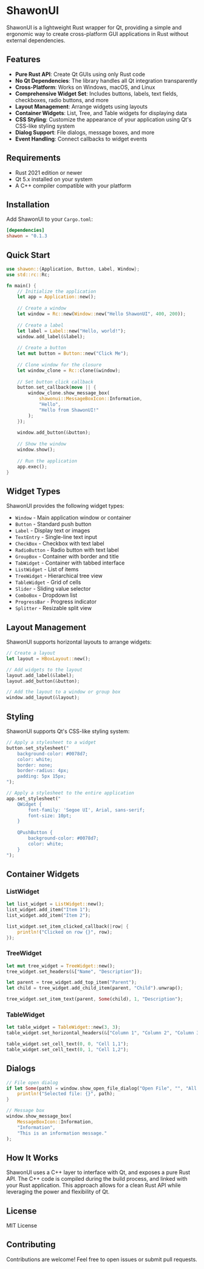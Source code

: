 # ShawonUI

ShawonUI is a lightweight Rust wrapper for Qt, providing a simple and ergonomic way to create cross-platform GUI applications in Rust without external dependencies.

## Features

- **Pure Rust API**: Create Qt GUIs using only Rust code
- **No Qt Dependencies**: The library handles all Qt integration transparently
- **Cross-Platform**: Works on Windows, macOS, and Linux
- **Comprehensive Widget Set**: Includes buttons, labels, text fields, checkboxes, radio buttons, and more
- **Layout Management**: Arrange widgets using layouts
- **Container Widgets**: List, Tree, and Table widgets for displaying data
- **CSS Styling**: Customize the appearance of your application using Qt's CSS-like styling system
- **Dialog Support**: File dialogs, message boxes, and more
- **Event Handling**: Connect callbacks to widget events

## Requirements

- Rust 2021 edition or newer
- Qt 5.x installed on your system
- A C++ compiler compatible with your platform

## Installation

Add ShawonUI to your `Cargo.toml`:

```toml
[dependencies]
shawon = "0.1.3
```

## Quick Start

```rust
use shawon::{Application, Button, Label, Window};
use std::rc::Rc;

fn main() {
    // Initialize the application
    let app = Application::new();
    
    // Create a window
    let window = Rc::new(Window::new("Hello ShawonUI", 400, 200));
    
    // Create a label
    let label = Label::new("Hello, world!");
    window.add_label(&label);
    
    // Create a button
    let mut button = Button::new("Click Me");
    
    // Clone window for the closure
    let window_clone = Rc::clone(&window);
    
    // Set button click callback
    button.set_callback(move || {
        window_clone.show_message_box(
            shawonui::MessageBoxIcon::Information,
            "Hello",
            "Hello from ShawonUI!"
        );
    });
    
    window.add_button(&button);
    
    // Show the window
    window.show();
    
    // Run the application
    app.exec();
}
```

## Widget Types

ShawonUI provides the following widget types:

- `Window` - Main application window or container
- `Button` - Standard push button
- `Label` - Display text or images
- `TextEntry` - Single-line text input
- `CheckBox` - Checkbox with text label
- `RadioButton` - Radio button with text label
- `GroupBox` - Container with border and title
- `TabWidget` - Container with tabbed interface
- `ListWidget` - List of items
- `TreeWidget` - Hierarchical tree view
- `TableWidget` - Grid of cells
- `Slider` - Sliding value selector
- `ComboBox` - Dropdown list
- `ProgressBar` - Progress indicator
- `Splitter` - Resizable split view

## Layout Management

ShawonUI supports horizontal layouts to arrange widgets:

```rust
// Create a layout
let layout = HBoxLayout::new();

// Add widgets to the layout
layout.add_label(&label);
layout.add_button(&button);

// Add the layout to a window or group box
window.add_layout(&layout);
```

## Styling

ShawonUI supports Qt's CSS-like styling system:

```rust
// Apply a stylesheet to a widget
button.set_stylesheet("
    background-color: #0078d7;
    color: white;
    border: none;
    border-radius: 4px;
    padding: 5px 15px;
");

// Apply a stylesheet to the entire application
app.set_stylesheet("
    QWidget {
        font-family: 'Segoe UI', Arial, sans-serif;
        font-size: 10pt;
    }
    
    QPushButton {
        background-color: #0078d7;
        color: white;
    }
");
```

## Container Widgets

### ListWidget

```rust
let list_widget = ListWidget::new();
list_widget.add_item("Item 1");
list_widget.add_item("Item 2");

list_widget.set_item_clicked_callback(|row| {
    println!("Clicked on row {}", row);
});
```

### TreeWidget

```rust
let mut tree_widget = TreeWidget::new();
tree_widget.set_headers(&["Name", "Description"]);

let parent = tree_widget.add_top_item("Parent");
let child = tree_widget.add_child_item(parent, "Child").unwrap();

tree_widget.set_item_text(parent, Some(child), 1, "Description");
```

### TableWidget

```rust
let table_widget = TableWidget::new(3, 3);
table_widget.set_horizontal_headers(&["Column 1", "Column 2", "Column 3"]);

table_widget.set_cell_text(0, 0, "Cell 1,1");
table_widget.set_cell_text(0, 1, "Cell 1,2");
```

## Dialogs

```rust
// File open dialog
if let Some(path) = window.show_open_file_dialog("Open File", "", "All Files (*.*)") {
    println!("Selected file: {}", path);
}

// Message box
window.show_message_box(
    MessageBoxIcon::Information,
    "Information",
    "This is an information message."
);
```

## How It Works

ShawonUI uses a C++ layer to interface with Qt, and exposes a pure Rust API. The C++ code is compiled during the build process, and linked with your Rust application. This approach allows for a clean Rust API while leveraging the power and flexibility of Qt.

## License

MIT License

## Contributing

Contributions are welcome! Feel free to open issues or submit pull requests.
